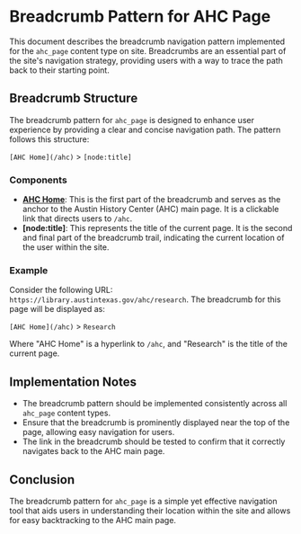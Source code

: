 
# Breadcrumb Pattern for AHC Page

This document describes the breadcrumb navigation pattern implemented for the `ahc_page` content type on site. Breadcrumbs are an essential part of the site's navigation strategy, providing users with a way to trace the path back to their starting point.

## Breadcrumb Structure
The breadcrumb pattern for `ahc_page` is designed to enhance user experience by providing a clear and concise navigation path. The pattern follows this structure:

`[AHC Home](/ahc)` > `[node:title]`

### Components
- **[AHC Home](/ahc)**: This is the first part of the breadcrumb and serves as the anchor to the Austin History Center (AHC) main page. It is a clickable link that directs users to `/ahc`.
- **[node:title]**: This represents the title of the current page. It is the second and final part of the breadcrumb trail, indicating the current location of the user within the site.

### Example
Consider the following URL: `https://library.austintexas.gov/ahc/research`. The breadcrumb for this page will be displayed as:

`[AHC Home](/ahc)` > `Research`

Where "AHC Home" is a hyperlink to `/ahc`, and "Research" is the title of the current page.

## Implementation Notes
- The breadcrumb pattern should be implemented consistently across all `ahc_page` content types.
- Ensure that the breadcrumb is prominently displayed near the top of the page, allowing easy navigation for users.
- The link in the breadcrumb should be tested to confirm that it correctly navigates back to the AHC main page.

## Conclusion
The breadcrumb pattern for `ahc_page` is a simple yet effective navigation tool that aids users in understanding their location within the site and allows for easy backtracking to the AHC main page.